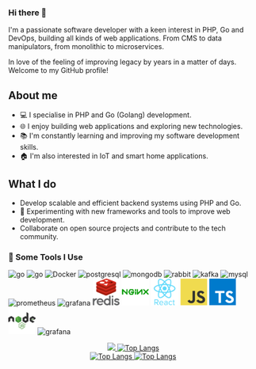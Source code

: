### Hi there 👋

I'm a passionate software developer with a keen interest in PHP, Go and DevOps, building all kinds of web applications. From CMS to data manipulators, from monolithic to microservices.

In love of the feeling of improving legacy by years in a matter of days.
Welcome to my GitHub profile!

## About me

- 💻 I specialise in PHP and Go (Golang) development.
- 🌐 I enjoy building web applications and exploring new technologies.
- 📚 I'm constantly learning and improving my software development skills.
- 🏠 I'm also interested in IoT and smart home applications.

## What I do

- Develop scalable and efficient backend systems using PHP and Go.
- 🌱 Experimenting with new frameworks and tools to improve web development.
- Collaborate on open source projects and contribute to the tech community.

<h3>🚀 Some Tools I Use</h3>
<p align="left">
  <img src="https://cdn.svgporn.com/logos/php.svg" alt="go" width="55" height="55" />
  <img src="https://cdn.svgporn.com/logos/go.svg" alt="go" width="55" height="55" />
  <img src="https://cdn.svgporn.com/logos/docker-icon.svg" alt="Docker" width="55" height="55" />
  <img src="https://cdn.svgporn.com/logos/postgresql.svg" alt="postgresql" width="55" height="55" />
  <img src="https://cdn.svgporn.com/logos/mongodb.svg" alt="mongodb" width="55" height="55" />
  <img src="https://cdn.svgporn.com/logos/rabbitmq-icon.svg" alt="rabbit" width="55" height="55" />
  <img src="https://cdn.svgporn.com/logos/kafka-icon.svg" alt="kafka" width="55" height="55" />
  <img src="https://cdn.svgporn.com/logos/mysql.svg" alt="mysql" width="55" height="55" />
  <img src="https://cdn.svgporn.com/logos/prometheus.svg" alt="prometheus" width="55" height="55" />
  <img src="https://cdn.svgporn.com/logos/grafana.svg" alt="grafana" width="55" height="55" />
  <img src="https://raw.githubusercontent.com/devicons/devicon/master/icons/redis/redis-original-wordmark.svg" alt="redis" width="55" height="55" />
  <img src="https://raw.githubusercontent.com/devicons/devicon/master/icons/nginx/nginx-original.svg" alt="nginx" width="55" height="55" />
  <img src="https://raw.githubusercontent.com/devicons/devicon/master/icons/react/react-original-wordmark.svg" alt="react" width="55" height="55" />
  <img src="https://raw.githubusercontent.com/devicons/devicon/master/icons/javascript/javascript-original.svg" alt="javascript" width="55" height="55" />
  <img src="https://raw.githubusercontent.com/devicons/devicon/master/icons/typescript/typescript-original.svg" alt="typescript" width="55" height="55" />
  <img src="https://raw.githubusercontent.com/devicons/devicon/master/icons/nodejs/nodejs-original-wordmark.svg" alt="nodejs" width="55" height="55" />
  <img src="https://cdn.svgporn.com/logos/aws.svg" alt="grafana" width="55" height="55" />
</p>

 <div align="center">
  <a href="https://github.com/RafalSalwa"> 
   <img height="165em" src="http://github-profile-summary-cards.vercel.app/api/cards/profile-details?username=RafalSalwa&theme=github"/>
   <img height="165em" src="https://github-readme-stats.vercel.app/api/top-langs/?username=rafalsalwa&langs_count=8&layout=compact&theme=github" alt="Top Langs"/>
    <br />
    <img height="180em" src="http://github-profile-summary-cards.vercel.app/api/cards/most-commit-language?username=RafalSalwa&theme=github" alt="Top Langs"/>
    <img height="180em" src="http://github-profile-summary-cards.vercel.app/api/cards/stats?username=RafalSalwa&theme=github" alt="Top Langs"/>
  </a>
</div>
    
![]()
![]()

![]()
![]()
